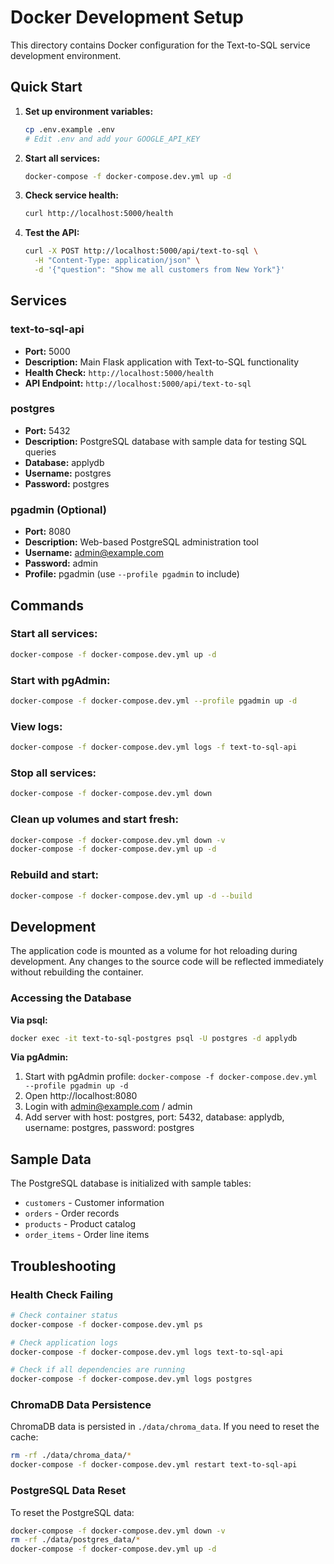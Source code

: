 # Docker Development Setup

This directory contains Docker configuration for the Text-to-SQL service development environment.

## Quick Start

1. **Set up environment variables:**
   ```bash
   cp .env.example .env
   # Edit .env and add your GOOGLE_API_KEY
   ```

2. **Start all services:**
   ```bash
   docker-compose -f docker-compose.dev.yml up -d
   ```

3. **Check service health:**
   ```bash
   curl http://localhost:5000/health
   ```

4. **Test the API:**
   ```bash
   curl -X POST http://localhost:5000/api/text-to-sql \
     -H "Content-Type: application/json" \
     -d '{"question": "Show me all customers from New York"}'
   ```

## Services

### text-to-sql-api
- **Port:** 5000
- **Description:** Main Flask application with Text-to-SQL functionality
- **Health Check:** `http://localhost:5000/health`
- **API Endpoint:** `http://localhost:5000/api/text-to-sql`

### postgres
- **Port:** 5432
- **Description:** PostgreSQL database with sample data for testing SQL queries
- **Database:** applydb
- **Username:** postgres
- **Password:** postgres

### pgadmin (Optional)
- **Port:** 8080
- **Description:** Web-based PostgreSQL administration tool
- **Username:** admin@example.com
- **Password:** admin
- **Profile:** pgadmin (use `--profile pgadmin` to include)

## Commands

### Start all services:
```bash
docker-compose -f docker-compose.dev.yml up -d
```

### Start with pgAdmin:
```bash
docker-compose -f docker-compose.dev.yml --profile pgadmin up -d
```

### View logs:
```bash
docker-compose -f docker-compose.dev.yml logs -f text-to-sql-api
```

### Stop all services:
```bash
docker-compose -f docker-compose.dev.yml down
```

### Clean up volumes and start fresh:
```bash
docker-compose -f docker-compose.dev.yml down -v
docker-compose -f docker-compose.dev.yml up -d
```

### Rebuild and start:
```bash
docker-compose -f docker-compose.dev.yml up -d --build
```

## Development

The application code is mounted as a volume for hot reloading during development. Any changes to the source code will be reflected immediately without rebuilding the container.

### Accessing the Database

**Via psql:**
```bash
docker exec -it text-to-sql-postgres psql -U postgres -d applydb
```

**Via pgAdmin:**
1. Start with pgAdmin profile: `docker-compose -f docker-compose.dev.yml --profile pgadmin up -d`
2. Open http://localhost:8080
3. Login with admin@example.com / admin
4. Add server with host: postgres, port: 5432, database: applydb, username: postgres, password: postgres

## Sample Data

The PostgreSQL database is initialized with sample tables:
- `customers` - Customer information
- `orders` - Order records
- `products` - Product catalog
- `order_items` - Order line items

## Troubleshooting

### Health Check Failing
```bash
# Check container status
docker-compose -f docker-compose.dev.yml ps

# Check application logs
docker-compose -f docker-compose.dev.yml logs text-to-sql-api

# Check if all dependencies are running
docker-compose -f docker-compose.dev.yml logs postgres
```

### ChromaDB Data Persistence
ChromaDB data is persisted in `./data/chroma_data`. If you need to reset the cache:
```bash
rm -rf ./data/chroma_data/*
docker-compose -f docker-compose.dev.yml restart text-to-sql-api
```

### PostgreSQL Data Reset
To reset the PostgreSQL data:
```bash
docker-compose -f docker-compose.dev.yml down -v
rm -rf ./data/postgres_data/*
docker-compose -f docker-compose.dev.yml up -d
```